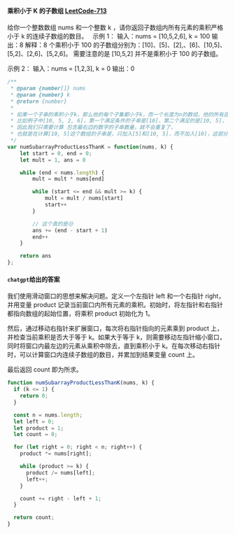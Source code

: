 #### 乘积小于 K 的子数组 [LeetCode-713](https://leetcode.cn/problems/subarray-product-less-than-k)

给你一个整数数组 nums 和一个整数 k ，请你返回子数组内所有元素的乘积严格小于 k 的连续子数组的数目。
 
示例 1：
输入：nums = [10,5,2,6], k = 100
输出：8
解释：8 个乘积小于 100 的子数组分别为：[10]、[5]、[2],、[6]、[10,5]、[5,2]、[2,6]、[5,2,6]。
需要注意的是 [10,5,2] 并不是乘积小于 100 的子数组。

示例 2：
输入：nums = [1,2,3], k = 0
输出：0

```js
/**
 * @param {number[]} nums
 * @param {number} k
 * @return {number}
 * 
 * 如果一个子串的乘积小于k，那么他的每个子集都小于k，而一个长度为n的数组，他的所有连续子串数量是1+2+...n，但是会和前面的重复。 
 * 比如例子中[10, 5, 2, 6]，第一个满足条件的子串是[10]，第二个满足的是[10, 5]，但是第二个数组的子集[10]和前面的已经重复了，
 * 因此我们只需要计算 包含最右边的数字的子串数量，就不会重复了，
 * 也就是在计算[10, 5]这个数组的子串是，只加入[5]和[10, 5]，而不加入[10]，这部分的子串数量刚好是r - l + 1
 */
var numSubarrayProductLessThanK = function(nums, k) {
    let start = 0, end = 0;
    let mult = 1, ans = 0

    while (end < nums.length) {
        mult = mult * nums[end]

        while (start <= end && mult >= k) {
            mult = mult / nums[start]
            start++
        }

        // 这个真的是😒
        ans += (end - start + 1)
        end++
    }

    return ans
};
```

#### `chatgpt`给出的答案
我们使用滑动窗口的思想来解决问题。定义一个左指针 left 和一个右指针 right，并用变量 product 记录当前窗口内所有元素的乘积。初始时，将左指针和右指针都指向数组的起始位置，将乘积 product 初始化为 1。

然后，通过移动右指针来扩展窗口，每次将右指针指向的元素乘到 product 上，并检查当前乘积是否大于等于 k。如果大于等于 k，则需要移动左指针缩小窗口，同时将窗口内最左边的元素从乘积中除去，直到乘积小于 k。在每次移动右指针时，可以计算窗口内连续子数组的数目，并累加到结果变量 count 上。

最后返回 count 即为所求。

```js
function numSubarrayProductLessThanK(nums, k) {
  if (k <= 1) {
    return 0;
  }

  const n = nums.length;
  let left = 0;
  let product = 1;
  let count = 0;

  for (let right = 0; right < n; right++) {
    product *= nums[right];

    while (product >= k) {
      product /= nums[left];
      left++;
    }

    count += right - left + 1;
  }

  return count;
}
```
